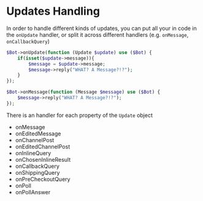 # Updates Handling

In order to handle different kinds of updates, you can put all your in code in the `onUpdate` handler, or split it across different handlers (e.g. `onMessage`, `onCallbackQuery`)

```php
$Bot->onUpdate(function (Update $update) use ($Bot) {
    if(isset($update->message)){
        $message = $update->message;
        $message->reply("WHAT? A Message?!?");
    }
});
```

```php
$Bot->onMessage(function (Message $message) use ($Bot) {
    $message->reply("WHAT? A Message?!?");
});
```

There is an handler for each property of the `Update` object

- onMessage
- onEditedMessage
- onChannelPost
- onEditedChannelPost
- onInlineQuery
- onChosenInlineResult
- onCallbackQuery
- onShippingQuery
- onPreCheckoutQuery
- onPoll
- onPollAnswer
